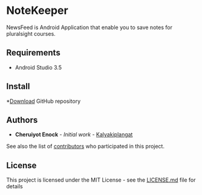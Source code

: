 # NoteKeeper

NewsFeed is Android Application that enable you to save notes for pluralsight courses.


## Requirements
* Android Studio 3.5
## Install
*[Download](https://github.com/kalyakiplangat/NoteKeeper.git) GitHub repository
## Authors

* **Cheruiyot Enock** - *Initial work* - [Kalyakiplangat](https://github.com/kalyakiplangat)

See also the list of [contributors](https://github.com/kalyakiplangat/NewsFeed/contributors) who participated in this project.

## License

This project is licensed under the MIT License - see the [LICENSE.md](LICENSE.md) file for details
